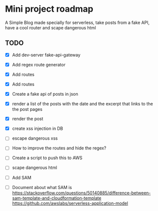 # Mini project roadmap

A Simple Blog made specially for serverless, take posts from a fake API, have a cool router and scape dangerous html

## TODO

- [x] Add dev-server fake-api-gateway
- [x] Add regex route generator
- [x] Add routes
- [x] Add routes
- [x] Create a fake api of posts in json
- [x] render a list of the posts with the date and the excerpt that links to the the post pages
- [x] render the post
- [x] create xss injection in DB
- [ ] escape dangerous xss
- [ ] How to improve the routes and hide the regex?
- [ ] Create a script to push this to AWS
- [ ] scape dangerous html
- [ ] Add SAM

- [ ] Document about what SAM is
https://stackoverflow.com/questions/50140885/difference-between-sam-template-and-cloudformation-template
https://github.com/awslabs/serverless-application-model